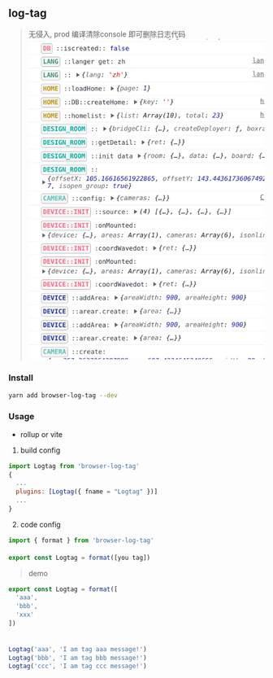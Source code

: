 ## log-tag
> 无侵入, prod 编译清除console 即可删除日志代码
![snapshot](./log_tag.png)

### Install
```bash
yarn add browser-log-tag --dev
```

### Usage
- rollup or vite 

1. build config
```js
import Logtag from 'browser-log-tag'
{
  ...
  plugins: [Logtag({ fname = "Logtag" })]
  ...
}


```

2. code config
```js
import { format } from 'browser-log-tag'

export const Logtag = format([you tag])

```


> demo 

```js
export const Logtag = format([
  'aaa',
  'bbb',
  'xxx'
])


Logtag('aaa', 'I am tag aaa message!')
Logtag('bbb', 'I am tag bbb message!')
Logtag('ccc', 'I am tag ccc message!')

```
